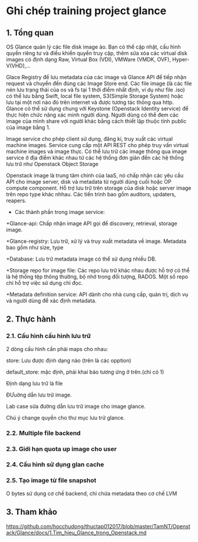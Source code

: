 # Ghi chép training project glance


## 1. Tổng quan

OS Glance quản lý các file disk image ảo. Bạn có thể cập nhật, cấu hình quyền riêng tư và điều khiển quyền truy cập, thêm sửa xóa các virtual disk images có định dạng Raw, Virtual Box (VDI), VMWare (VMDK, OVF), Hyper-V(VHD),…

Glace Registry để lưu metadata của các image và Glance API để tiếp nhận request và chuyển đến đúng các Image Store end. Các file image (là các file nén lưu trạng thái của os và fs tại 1 thời điểm nhất định, ví dụ như file .iso) có thể lưu bằng Swift, local file system, S3(Simple Storage System) hoặc lưu tại một nơi nào đó trên internet và được tương tác thông qua http. Glance có thể sử dụng chung với Keystone (Openstack Identity service) để thực hiện chức năng xác minh người dùng. Người dùng có thể đem các image của mình share với người khác bằng cách thiết lập thuộc tính public của image bằng 1.

Image service cho phép client sử dụng, đăng kí, truy xuất các virtual machine images. Service cung cấp một API REST cho phép truy vấn virtual machine images và image thực. Có thể lưu trữ các image thông qua image service ở địa điểm khác nhau từ các hệ thống đơn giản đến các hệ thống lưu trữ như Openstack Object Storage

Openstack image là trung tâm chính của IaaS, nó chấp nhận các yêu cầu API cho image server, disk và metadata từ người dùng cuối hoặc OP  compute component. Hỗ trợ lưu trữ trên storage của disk hoặc server image trên repo type khác nhhau. Các tiến trình bao gồm auditors, updaters, reapers.

- Các thành phần trong image service:

+Glance-api: Chấp nhận image API gọi để discovery, retrieval, storage image.

+Glance-registry: Lưu trữ, xử lý và truy xuất metadata về image. Metadata bao gồm như size, type

+Database: Lưu trữ metadata image có thể sử dụng nhiều DB.

+Storage repo for image file: Các repo lưu trữ khác nhau được hỗ trợ có thể là hệ thống tệp thông thường, bộ nhớ trong đối tượng, RADOS. Một số repo chỉ hỗ trợ việc sử dụng chỉ đọc.

+Metadata definition service: API dành cho nhà cung cấp, quản trị, dịch vụ và người dùng để xác định metadata.

## 2. Thực hành

### 2.1. Cấu hình cấu hình lưu trữ

2 dòng cấu hình cần phải maps cho nhau:

store: Lưu được định dạng nào (trên là các opption)

default_store: mặc định, phải khai báo tương ứng ở trên.(chỉ có 1)

Định dạng lưu trữ là file

ĐƯuờng dẫn lưu trữ image.

Lab case sửa đường dẫn lưu trữ image cho image glance.

Chú ý change quyền cho thư mục lưu trữ glance.

### 2.2. Multiple file backend

### 2.3. Giới hạn quota up image cho user

### 2.4. Cấu hình sử dụng glan cache

### 2.5. Tạo image từ file snapshot

O bytes sử dụng cơ chế backend, chỉ chứa metadata theo cơ chế LVM




## 3. Tham khảo

https://github.com/hocchudong/thuctap012017/blob/master/TamNT/Openstack/Glance/docs/1.Tim_hieu_Glance_trong_Openstack.md
